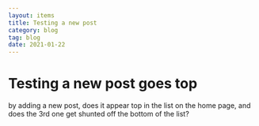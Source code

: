 ```yaml
---
layout: items
title: Testing a new post 
category: blog
tag: blog
date: 2021-01-22
---
```


# Testing a new post goes top
by adding a new post, does it appear top in the list on the home page, and does the 3rd one get shunted off the bottom of the list?
